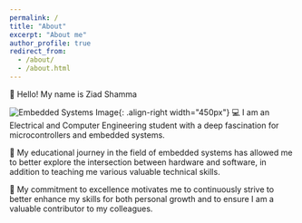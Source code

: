 ```yaml
---
permalink: /
title: "About"
excerpt: "About me"
author_profile: true
redirect_from: 
  - /about/
  - /about.html
---
```


👋 Hello! My name is Ziad Shamma

![Embedded Systems Image](https://progbiz.io/assets/images/iot1main.png){: .align-right width="450px"}
💻 I am an Electrical and Computer Engineering student with a deep fascination for microcontrollers and embedded systems.

📱 My educational journey in the field of embedded systems has allowed me to better explore the intersection between hardware and software, in addition to teaching me various valuable technical skills.

🤝 My commitment to excellence motivates me to continuously strive to better enhance my skills for both personal growth and to ensure I am a valuable contributor to my colleagues.

